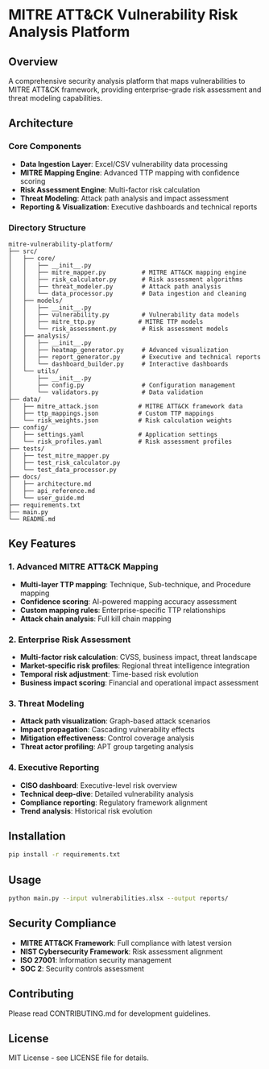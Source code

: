 # MITRE ATT&CK Vulnerability Risk Analysis Platform

## Overview
A comprehensive security analysis platform that maps vulnerabilities to MITRE ATT&CK framework, providing enterprise-grade risk assessment and threat modeling capabilities.

## Architecture

### Core Components
- **Data Ingestion Layer**: Excel/CSV vulnerability data processing
- **MITRE Mapping Engine**: Advanced TTP mapping with confidence scoring
- **Risk Assessment Engine**: Multi-factor risk calculation
- **Threat Modeling**: Attack path analysis and impact assessment
- **Reporting & Visualization**: Executive dashboards and technical reports

### Directory Structure
```
mitre-vulnerability-platform/
├── src/
│   ├── core/
│   │   ├── __init__.py
│   │   ├── mitre_mapper.py          # MITRE ATT&CK mapping engine
│   │   ├── risk_calculator.py       # Risk assessment algorithms
│   │   ├── threat_modeler.py        # Attack path analysis
│   │   └── data_processor.py        # Data ingestion and cleaning
│   ├── models/
│   │   ├── __init__.py
│   │   ├── vulnerability.py         # Vulnerability data models
│   │   ├── mitre_ttp.py            # MITRE TTP models
│   │   └── risk_assessment.py       # Risk assessment models
│   ├── analysis/
│   │   ├── __init__.py
│   │   ├── heatmap_generator.py     # Advanced visualization
│   │   ├── report_generator.py      # Executive and technical reports
│   │   └── dashboard_builder.py     # Interactive dashboards
│   └── utils/
│       ├── __init__.py
│       ├── config.py                # Configuration management
│       └── validators.py            # Data validation
├── data/
│   ├── mitre_attack.json           # MITRE ATT&CK framework data
│   ├── ttp_mappings.json           # Custom TTP mappings
│   └── risk_weights.json           # Risk calculation weights
├── config/
│   ├── settings.yaml               # Application settings
│   └── risk_profiles.yaml          # Risk assessment profiles
├── tests/
│   ├── test_mitre_mapper.py
│   ├── test_risk_calculator.py
│   └── test_data_processor.py
├── docs/
│   ├── architecture.md
│   ├── api_reference.md
│   └── user_guide.md
├── requirements.txt
├── main.py
└── README.md
```

## Key Features

### 1. Advanced MITRE ATT&CK Mapping
- **Multi-layer TTP mapping**: Technique, Sub-technique, and Procedure mapping
- **Confidence scoring**: AI-powered mapping accuracy assessment
- **Custom mapping rules**: Enterprise-specific TTP relationships
- **Attack chain analysis**: Full kill chain mapping

### 2. Enterprise Risk Assessment
- **Multi-factor risk calculation**: CVSS, business impact, threat landscape
- **Market-specific risk profiles**: Regional threat intelligence integration
- **Temporal risk adjustment**: Time-based risk evolution
- **Business impact scoring**: Financial and operational impact assessment

### 3. Threat Modeling
- **Attack path visualization**: Graph-based attack scenarios
- **Impact propagation**: Cascading vulnerability effects
- **Mitigation effectiveness**: Control coverage analysis
- **Threat actor profiling**: APT group targeting analysis

### 4. Executive Reporting
- **CISO dashboard**: Executive-level risk overview
- **Technical deep-dive**: Detailed vulnerability analysis
- **Compliance reporting**: Regulatory framework alignment
- **Trend analysis**: Historical risk evolution

## Installation

```bash
pip install -r requirements.txt
```

## Usage

```bash
python main.py --input vulnerabilities.xlsx --output reports/
```

## Security Compliance

- **MITRE ATT&CK Framework**: Full compliance with latest version
- **NIST Cybersecurity Framework**: Risk assessment alignment
- **ISO 27001**: Information security management
- **SOC 2**: Security controls assessment

## Contributing

Please read CONTRIBUTING.md for development guidelines.

## License

MIT License - see LICENSE file for details.